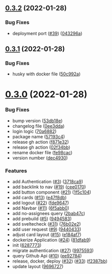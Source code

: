 ## [0.3.2](https://github.com/EddieHubCommunity/good-first-issue-finder/compare/v0.3.1...v0.3.2) (2022-01-28)


### Bug Fixes

* deployment port ([#39](https://github.com/EddieHubCommunity/good-first-issue-finder/issues/39)) ([043296a](https://github.com/EddieHubCommunity/good-first-issue-finder/commit/043296a9fea7c743d1ff437e8354dc4c4380666e))



## [0.3.1](https://github.com/EddieHubCommunity/good-first-issue-finder/compare/v0.3.0...v0.3.1) (2022-01-28)


### Bug Fixes

* husky with docker file ([50c992a](https://github.com/EddieHubCommunity/good-first-issue-finder/commit/50c992a0f272a787063ecb72f9e404a51b46fec7))



# [0.3.0](https://github.com/EddieHubCommunity/good-first-issue-finder/compare/6287773cda0cf4d742dbafbf2899075f7c24ba89...v0.3.0) (2022-01-28)


### Bug Fixes

* bump version ([53db18e](https://github.com/EddieHubCommunity/good-first-issue-finder/commit/53db18e43a8bb1163f69c782f6f8f9bce945443a))
* changelog file ([0ee3dda](https://github.com/EddieHubCommunity/good-first-issue-finder/commit/0ee3ddab985a9d04ac19e0179a1f88ab920456bf))
* login logic ([70a6882](https://github.com/EddieHubCommunity/good-first-issue-finder/commit/70a688246d1837735492a15a3a1130829489d701))
* package name ([57193c4](https://github.com/EddieHubCommunity/good-first-issue-finder/commit/57193c41e682117e1f978a050cce83307259e40f))
* release gh action ([f871e32](https://github.com/EddieHubCommunity/good-first-issue-finder/commit/f871e32c007e66d254911a7a114a917215914c2d))
* release gh action ([02f34bb](https://github.com/EddieHubCommunity/good-first-issue-finder/commit/02f34bba33be3b40072b4716318d8fccbd0f4faf))
* rename docker file ([fe98cac](https://github.com/EddieHubCommunity/good-first-issue-finder/commit/fe98cac094f755fddf305f728a63bba2e1da6c84))
* version number ([dec4930](https://github.com/EddieHubCommunity/good-first-issue-finder/commit/dec49302782363d2fd8374ed86fda13d5e7131a6))


### Features

* add Authentication ([#3](https://github.com/EddieHubCommunity/good-first-issue-finder/issues/3)) ([3718ca9](https://github.com/EddieHubCommunity/good-first-issue-finder/commit/3718ca910993a37831045de66d3f9472e3960a9b))
* add backlink to nav ([#19](https://github.com/EddieHubCommunity/good-first-issue-finder/issues/19)) ([cee0170](https://github.com/EddieHubCommunity/good-first-issue-finder/commit/cee017097e49a853ff4244eb0fa94ab960e84f40))
* add button component ([#21](https://github.com/EddieHubCommunity/good-first-issue-finder/issues/21)) ([1f5c104](https://github.com/EddieHubCommunity/good-first-issue-finder/commit/1f5c1045014514dda57cb1fc1aa573e7a730c606))
* add cards ([#13](https://github.com/EddieHubCommunity/good-first-issue-finder/issues/13)) ([e47f8db](https://github.com/EddieHubCommunity/good-first-issue-finder/commit/e47f8db0fe902c1f3d28170d924edc504362ee52))
* add logout ([#22](https://github.com/EddieHubCommunity/good-first-issue-finder/issues/22)) ([fde9647](https://github.com/EddieHubCommunity/good-first-issue-finder/commit/fde96470c06afb92d1341823ddf779a5061841f5))
* add Navbar ([#11](https://github.com/EddieHubCommunity/good-first-issue-finder/issues/11)) ([6f5abb0](https://github.com/EddieHubCommunity/good-first-issue-finder/commit/6f5abb04db1f22f3ef7bc10ce4306bd656f6e40f))
* add no-assignees query ([2bab47c](https://github.com/EddieHubCommunity/good-first-issue-finder/commit/2bab47c72b32f98240dd485e2d856b9e015619c1))
* add prebuild ([#5](https://github.com/EddieHubCommunity/good-first-issue-finder/issues/5)) ([9494583](https://github.com/EddieHubCommunity/good-first-issue-finder/commit/9494583a58eb7f22902f6608e7c2b1045b6b9f12))
* add sveltecheck ([#31](https://github.com/EddieHubCommunity/good-first-issue-finder/issues/31)) ([76b02e2](https://github.com/EddieHubCommunity/good-first-issue-finder/commit/76b02e2fa5515462a6fd07c63aa4c57f19129769))
* add user request ([#9](https://github.com/EddieHubCommunity/good-first-issue-finder/issues/9)) ([9440433](https://github.com/EddieHubCommunity/good-first-issue-finder/commit/9440433ac144fbc24233dd9d08d62209cae9a61f))
* adjust card layout ([#15](https://github.com/EddieHubCommunity/good-first-issue-finder/issues/15)) ([e184af7](https://github.com/EddieHubCommunity/good-first-issue-finder/commit/e184af775fa856c950460a106a3ba80a484e3afe))
* dockerize Application ([#24](https://github.com/EddieHubCommunity/good-first-issue-finder/issues/24)) ([81dfab9](https://github.com/EddieHubCommunity/good-first-issue-finder/commit/81dfab99c773117ae860c2d4a79388be60f5909c))
* init ([6287773](https://github.com/EddieHubCommunity/good-first-issue-finder/commit/6287773cda0cf4d742dbafbf2899075f7c24ba89))
* migrate authentication ([#27](https://github.com/EddieHubCommunity/good-first-issue-finder/issues/27)) ([9975593](https://github.com/EddieHubCommunity/good-first-issue-finder/commit/9975593c9d12f59432b9990dcfeb7eeb343bcc30))
* query Github Api ([#10](https://github.com/EddieHubCommunity/good-first-issue-finder/issues/10)) ([ee92784](https://github.com/EddieHubCommunity/good-first-issue-finder/commit/ee9278404ed6cc331c0742a57c6607015eb78bd4))
* release, docker, deploy ([#32](https://github.com/EddieHubCommunity/good-first-issue-finder/issues/32)) ([#33](https://github.com/EddieHubCommunity/good-first-issue-finder/issues/33)) ([f2387bb](https://github.com/EddieHubCommunity/good-first-issue-finder/commit/f2387bbddfb70117a7cf529ff44d86f7c57f9566))
* update layout ([9696727](https://github.com/EddieHubCommunity/good-first-issue-finder/commit/9696727f01b1649558580e0b6c5e424b21bc0f00))



